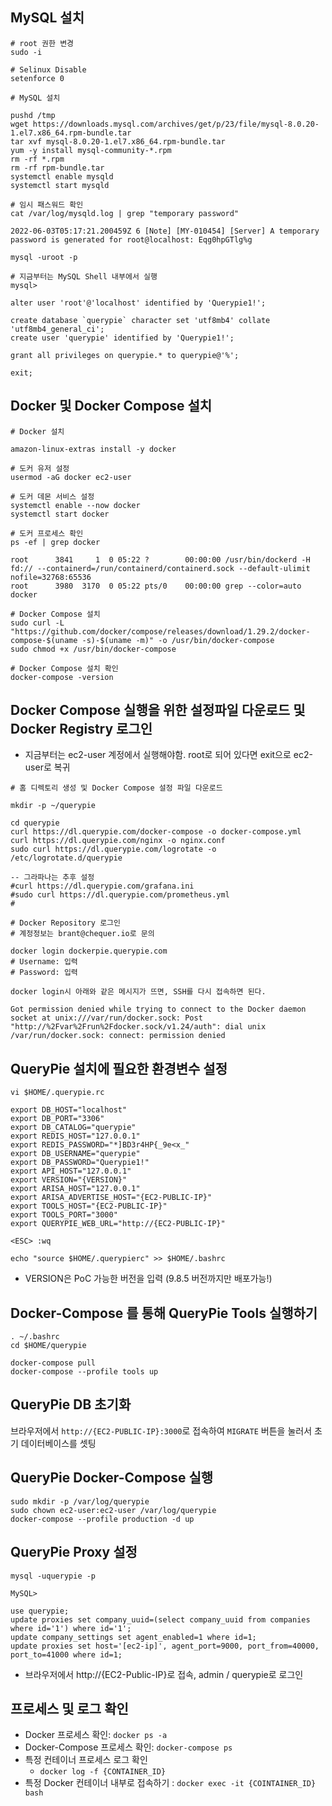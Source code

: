 ## MySQL 설치

```
# root 권한 변경
sudo -i

# Selinux Disable
setenforce 0

# MySQL 설치

pushd /tmp
wget https://downloads.mysql.com/archives/get/p/23/file/mysql-8.0.20-1.el7.x86_64.rpm-bundle.tar
tar xvf mysql-8.0.20-1.el7.x86_64.rpm-bundle.tar
yum -y install mysql-community-*.rpm
rm -rf *.rpm
rm -rf rpm-bundle.tar
systemctl enable mysqld
systemctl start mysqld

# 임시 패스워드 확인
cat /var/log/mysqld.log | grep "temporary password"  

2022-06-03T05:17:21.200459Z 6 [Note] [MY-010454] [Server] A temporary password is generated for root@localhost: Eqg0hpGTlg%g

mysql -uroot -p

# 지금부터는 MySQL Shell 내부에서 실행
mysql>

alter user 'root'@'localhost' identified by 'Querypie1!';

create database `querypie` character set 'utf8mb4' collate 'utf8mb4_general_ci'; 
create user 'querypie' identified by 'Querypie1!';

grant all privileges on querypie.* to querypie@'%';

exit;
```

## Docker 및 Docker Compose 설치

```
# Docker 설치

amazon-linux-extras install -y docker

# 도커 유저 설정
usermod -aG docker ec2-user

# 도커 데몬 서비스 설정
systemctl enable --now docker 
systemctl start docker

# 도커 프로세스 확인
ps -ef | grep docker

root      3841     1  0 05:22 ?        00:00:00 /usr/bin/dockerd -H fd:// --containerd=/run/containerd/containerd.sock --default-ulimit nofile=32768:65536
root      3980  3170  0 05:22 pts/0    00:00:00 grep --color=auto docker

# Docker Compose 설치
sudo curl -L "https://github.com/docker/compose/releases/download/1.29.2/docker-compose-$(uname -s)-$(uname -m)" -o /usr/bin/docker-compose
sudo chmod +x /usr/bin/docker-compose

# Docker Compose 설치 확인
docker-compose -version
```

## Docker Compose 실행을 위한 설정파일 다운로드 및 Docker Registry 로그인
- 지금부터는 ec2-user 계정에서 실행해야함. root로 되어 있다면 exit으로 ec2-user로 복귀

```
# 홈 디렉토리 생성 및 Docker Compose 설정 파일 다운로드

mkdir -p ~/querypie

cd querypie
curl https://dl.querypie.com/docker-compose -o docker-compose.yml
curl https://dl.querypie.com/nginx -o nginx.conf
sudo curl https://dl.querypie.com/logrotate -o /etc/logrotate.d/querypie

-- 그라파나는 추후 설정
#curl https://dl.querypie.com/grafana.ini
#sudo curl https://dl.querypie.com/prometheus.yml
#

# Docker Repository 로그인
# 계정정보는 brant@chequer.io로 문의

docker login dockerpie.querypie.com
# Username: 입력
# Password: 입력

docker login시 아래와 같은 메시지가 뜨면, SSH를 다시 접속하면 된다.

Got permission denied while trying to connect to the Docker daemon socket at unix:///var/run/docker.sock: Post "http://%2Fvar%2Frun%2Fdocker.sock/v1.24/auth": dial unix /var/run/docker.sock: connect: permission denied
```

## QueryPie 설치에 필요한 환경변수 설정
```
vi $HOME/.querypie.rc

export DB_HOST="localhost"
export DB_PORT="3306"
export DB_CATALOG="querypie"
export REDIS_HOST="127.0.0.1"
export REDIS_PASSWORD="*]BD3r4HP{_9e<x_"
export DB_USERNAME="querypie"
export DB_PASSWORD="Querypie1!"
export API_HOST="127.0.0.1"
export VERSION="{VERSION}"
export ARISA_HOST="127.0.0.1"
export ARISA_ADVERTISE_HOST="{EC2-PUBLIC-IP}"
export TOOLS_HOST="{EC2-PUBLIC-IP}"
export TOOLS_PORT="3000"
export QUERYPIE_WEB_URL="http://{EC2-PUBLIC-IP}"

<ESC> :wq 

echo "source $HOME/.querypierc" >> $HOME/.bashrc
```

- VERSION은 PoC 가능한 버전을 입력 (9.8.5 버전까지만 배포가능!)

## Docker-Compose 를 통해 QueryPie Tools 실행하기
```
. ~/.bashrc 
cd $HOME/querypie 

docker-compose pull
docker-compose --profile tools up
```

## QueryPie DB 초기화
브라우저에서 `http://{EC2-PUBLIC-IP}:3000`로 접속하여 `MIGRATE` 버튼을 눌러서 초기 데이터베이스를 셋팅

## QueryPie Docker-Compose 실행
```
sudo mkdir -p /var/log/querypie
sudo chown ec2-user:ec2-user /var/log/querypie
docker-compose --profile production -d up
```

## QueryPie Proxy 설정
```
mysql -uquerypie -p

MySQL>

use querypie;
update proxies set company_uuid=(select company_uuid from companies where id='1') where id='1';
update company_settings set agent_enabled=1 where id=1; 
update proxies set host='[ec2-ip]', agent_port=9000, port_from=40000, port_to=41000 where id=1;
```

- 브라우저에서 http://{EC2-Public-IP}로 접속, admin / querypie로 로그인


## 프로세스 및 로그 확인
- Docker 프로세스 확인: `docker ps -a`
- Docker-Compose 프로세스 확인: `docker-compose ps`
- 특정 컨테이너 프로세스 로그 확인
  - `docker log -f {CONTAINER_ID}`
- 특정 Docker 컨테이너 내부로 접속하기 : `docker exec -it {COINTAINER_ID} bash`



